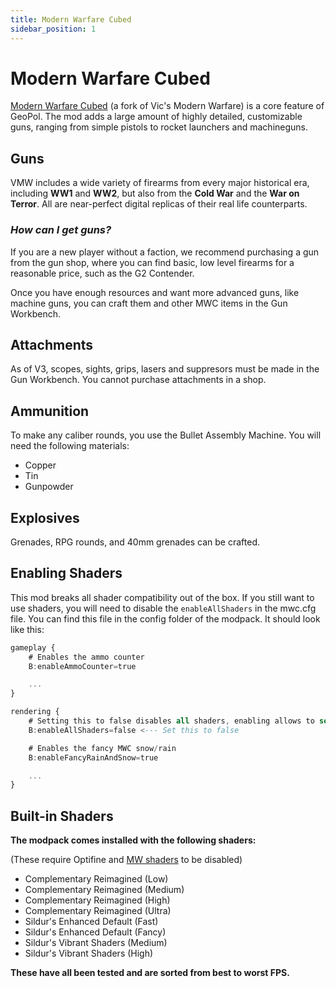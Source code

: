 ```yaml
---
title: Modern Warfare Cubed
sidebar_position: 1
---
```


# Modern Warfare Cubed
[Modern Warfare Cubed](https://github.com/Cubed-Development/Modern-Warfare-Cubed) (a fork of Vic's Modern Warfare) is a core feature of GeoPol. The mod adds a large amount of highly detailed, customizable guns, ranging from simple pistols to rocket launchers and machineguns.

## Guns
VMW includes a wide variety of firearms from every major historical era, including **WW1** and **WW2**, but also from the **Cold War** and the **War on Terror**. All are near-perfect digital replicas of their real life counterparts.

### *How can I get guns?*
If you are a new player without a faction, we recommend purchasing a gun from the gun shop, where you can find basic, low level firearms for a reasonable price, such as the G2 Contender.

Once you have enough resources and want more advanced guns, like machine guns, you can craft them and other MWC items in the Gun Workbench. 

## Attachments
As of V3, scopes, sights, grips, lasers and suppresors must be made in the Gun Workbench. You cannot purchase attachments in a shop.

## Ammunition
To make any caliber rounds, you use the Bullet Assembly Machine. You will need the following materials:

- Copper
- Tin
- Gunpowder

## Explosives
Grenades, RPG rounds, and 40mm grenades can be crafted. 

## Enabling Shaders

This mod breaks all shader compatibility out of the box. If you still want to use shaders, you will need to disable the `enableAllShaders` in the mwc.cfg file. You can find this file in the config folder of the modpack. It should look like this:

```a title="/config/mwc.cfg"
gameplay {
    # Enables the ammo counter
    B:enableAmmoCounter=true

    ...
}

rendering {
    # Setting this to false disables all shaders, enabling allows to select which shaders are used.
    B:enableAllShaders=false <--- Set this to false

    # Enables the fancy MWC snow/rain
    B:enableFancyRainAndSnow=true

    ...
}
```

## Built-in Shaders
**The modpack comes installed with the following shaders:** 

(These require Optifine and [MW shaders](#shaders) to be disabled)

- Complementary Reimagined (Low)
- Complementary Reimagined (Medium)
- Complementary Reimagined (High)
- Complementary Reimagined (Ultra)
- Sildur's Enhanced Default (Fast)
- Sildur's Enhanced Default (Fancy)
- Sildur's Vibrant Shaders (Medium)
- Sildur's Vibrant Shaders (High)

**These have all been tested and are sorted from best to worst FPS.**
